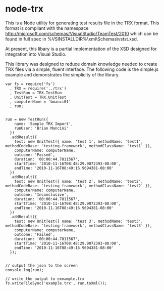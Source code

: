 node-trx
========

This is a Node utility for generating test results file in the TRX format.  This format is compliant with the namespace http://microsoft.com/schemas/VisualStudio/TeamTest/2010 which can be found in full spec in %VSINSTALLDIR%\xml\Schemas\vstst.xsd. 

At present, this libary is a partial implementation of the XSD designed for integration into Visual Studio.

This library was designed to reduce domain knowledge needed to create TRX files via a simple, fluent interface. The following code is the simple.js example and demonstrates the simplicity of the library.

```
var fs = require('fs')
  , TRX = require('../trx')
  , TestRun = TRX.TestRun
  , UnitTest = TRX.UnitTest
  , computerName = 'bmanci01'
  , run;


run = new TestRun({ 
    name: 'Sample TRX Import',
    runUser: 'Brian Mancini'
  })
  .addResult({ 
    test: new UnitTest({ name: 'test 1', methodName: 'test1', methodCodeBase: 'testing-framework', methodClassName: 'test1' }),
    computerName: computerName,
    outcome: 'Passed',
    duration: '00:00:44.7811567',
    startTime: '2010-11-16T08:48:29.9072393-08:00',
    endTime: '2010-11-16T08:49:16.9694381-08:00'
  })
  .addResult({
    test: new UnitTest({ name: 'test 2', methodName: 'test2', methodCodeBase: 'testing-framework', methodClassName: 'test2' }),
    computerName: computerName,
    outcome: 'Inconclusive',
    duration: '00:00:44.7811567',
    startTime: '2010-11-16T08:48:29.9072393-08:00',
    endTime: '2010-11-16T08:49:16.9694381-08:00'
  })
  .addResult({
    test: new UnitTest({ name: 'test 3', methodName: 'test3', methodCodeBase: 'testing-framework', methodClassName: 'test3' }),
    computerName: computerName,
    outcome: 'Failed',
    duration: '00:00:44.7811567',
    startTime: '2010-11-16T08:48:29.9072393-08:00',
    endTime: '2010-11-16T08:49:16.9694381-08:00'
  });


// output the json to the screen
console.log(run);

// write the output to exmample.trx
fs.writeFileSync('example.trx', run.toXml());
```

